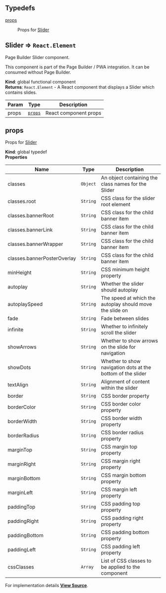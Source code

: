 ## Typedefs

<dl>
<dt><a href="#props">props</a></dt>
<dd><p>Props for <a href="#Slider">Slider</a></p>
</dd>
</dl>

<a name="Slider"></a>

## Slider ⇒ <code>React.Element</code>
Page Builder Slider component.

This component is part of the Page Builder / PWA integration. It can be consumed without Page Builder.

**Kind**: global functional component  
**Returns**: <code>React.Element</code> - A React component that displays a Slider which contains slides.  

| Param | Type | Description |
| --- | --- | --- |
| props | [<code>props</code>](#props) | React component props |

<a name="props"></a>

## props
Props for [Slider](#Slider)

**Kind**: global typedef  
**Properties**

| Name | Type | Description |
| --- | --- | --- |
| classes | <code>Object</code> | An object containing the class names for the Slider |
| classes.root | <code>String</code> | CSS class for the slider root element |
| classes.bannerRoot | <code>String</code> | CSS class for the child banner item |
| classes.bannerLink | <code>String</code> | CSS class for the child banner item |
| classes.bannerWrapper | <code>String</code> | CSS class for the child banner item |
| classes.bannerPosterOverlay | <code>String</code> | CSS class for the child banner item |
| minHeight | <code>String</code> | CSS minimum height property |
| autoplay | <code>String</code> | Whether the slider should autoplay |
| autoplaySpeed | <code>String</code> | The speed at which the autoplay should move the slide on |
| fade | <code>String</code> | Fade between slides |
| infinite | <code>String</code> | Whether to infinitely scroll the slider |
| showArrows | <code>String</code> | Whether to show arrows on the slide for navigation |
| showDots | <code>String</code> | Whether to show navigation dots at the bottom of the slider |
| textAlign | <code>String</code> | Alignment of content within the slider |
| border | <code>String</code> | CSS border property |
| borderColor | <code>String</code> | CSS border color property |
| borderWidth | <code>String</code> | CSS border width property |
| borderRadius | <code>String</code> | CSS border radius property |
| marginTop | <code>String</code> | CSS margin top property |
| marginRight | <code>String</code> | CSS margin right property |
| marginBottom | <code>String</code> | CSS margin bottom property |
| marginLeft | <code>String</code> | CSS margin left property |
| paddingTop | <code>String</code> | CSS padding top property |
| paddingRight | <code>String</code> | CSS padding right property |
| paddingBottom | <code>String</code> | CSS padding bottom property |
| paddingLeft | <code>String</code> | CSS padding left property |
| cssClasses | <code>Array</code> | List of CSS classes to be applied to the component |



For implementation details [**View Source**](https://github.com/magento/pwa-studio/blob/develop/packages/pagebuilder/lib/ContentTypes/Slider/slider.js).